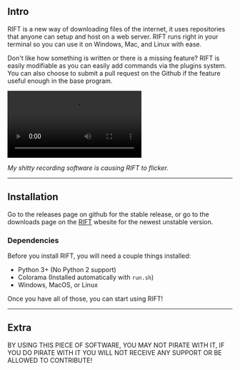 ## Intro

RIFT is a new way of downloading files of the internet, it uses repositories that anyone can setup and host on a web server. RIFT runs right in your terminal so you can use it on Windows, Mac, and Linux with ease.

Don't like how something is written or there is a missing feature? RIFT is easily modifiable as you can easily add commands via the plugins system. You can also choose to submit a pull request on the Github if the feature useful enough in the base program.

<video controls>
  <source src="rift/showcase.webm" type="video/webm" />
</video>

*My shitty recording software is causing RIFT to flicker.*

<hr>

## Installation

Go to the releases page on github for the stable release, or go to the downloads page on the [RIFT](https://openrift.github.io) wbesite for the newest unstable version.

### Dependencies

Before you install RIFT, you will need a couple things installed:

* Python 3+ (No Python 2 support)
* Colorama (Installed automatically with `run.sh`)
* Windows, MacOS, or Linux

Once you have all of those, you can start using RIFT!

<hr>

## Extra

BY USING THIS PIECE OF SOFTWARE, YOU MAY NOT PIRATE WITH IT, IF YOU DO PIRATE WITH IT YOU WILL NOT RECEIVE ANY SUPPORT OR BE ALLOWED TO CONTRIBUTE!
